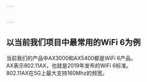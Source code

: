 ```yaml
---


---
```


<h2 id="以当前我们项目中最常用的wifi-6为例"><span class="prefix"></span><span class="content">以当前我们项目中最常用的WiFi 6为例</span><span class="suffix"></span></h2>
<p>当前我们的产品中AX3000和AX5400都是WiFi 6产品。<br>
AX表示802.11AX，也就是2019年发布的WiFi 6标准。<br>
802.11AX在5G上最大支持160Mhz的频宽。</p>

